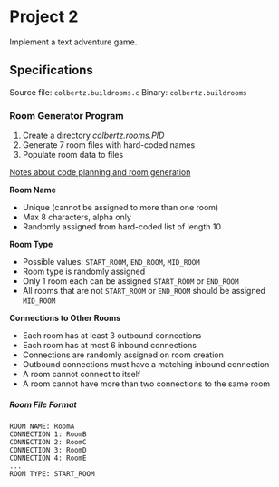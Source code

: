 # Project 2

Implement a text adventure game.

## Specifications
Source file: `colbertz.buildrooms.c`
Binary: `colbertz.buildrooms`

### Room Generator Program
1. Create a directory _colbertz.rooms.PID_
2. Generate 7 room files with hard-coded names
3. Populate room data to files

[Notes about code planning and room generation](https://oregonstate.instructure.com/courses/1780106/pages/2-dot-2-program-outlining-in-program-2)

**Room Name**
+ Unique (cannot be assigned to more than one room)
+ Max 8 characters, alpha only
+ Randomly assigned from hard-coded list of length 10

**Room Type**
+ Possible values: `START_ROOM`, `END_ROOM`, `MID_ROOM`
+ Room type is randomly assigned
+ Only 1 room each can be assigned `START_ROOM` or `END_ROOM`
+ All rooms that are not `START_ROOM` or `END_ROOM` should be assigned `MID_ROOM`

**Connections to Other Rooms**
+ Each room has at least 3 outbound connections
+ Each room has at most 6 inbound connections
+ Connections are randomly assigned on room creation
+ Outbound connections must have a matching inbound connection
+ A room cannot connect to itself
+ A room cannot have more than two connections to the same room

##### Room File Format
```
ROOM NAME: RoomA
CONNECTION 1: RoomB
CONNECTION 2: RoomC
CONNECTION 3: RoomD
CONNECTION 4: RoomE
...
ROOM TYPE: START_ROOM
```
